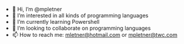 - 👋 Hi, I’m @mpletner
- 👀 I’m interested in all kinds of programming languages
- 🌱 I’m currently learning Powershell
- 💞️ I’m looking to collaborate on programming languages
- 📫 How to reach me: mletner@hotmail.com or mpletner@twc.com

<!---
mpletne/mpletne is a ✨ special ✨ repository because its `README.md` (this file) appears on your GitHub profile.
You can click the Preview link to take a look at your changes.
--->
